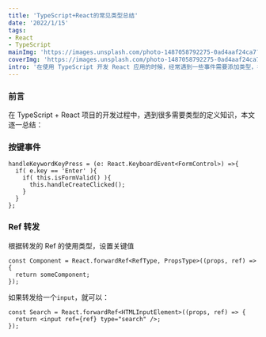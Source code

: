 ```yaml
---
title: 'TypeScript+React的常见类型总结'
date: '2022/1/15'
tags:
- React
- TypeScript
mainImg: 'https://images.unsplash.com/photo-1487058792275-0ad4aaf24ca7?crop=entropy&cs=tinysrgb&fit=max&fm=jpg&ixid=MnwxNjUyNjZ8MHwxfHJhbmRvbXx8fHx8fHx8fDE2NDIyMjk0ODA&ixlib=rb-1.2.1&q=80&w=1080'
coverImg: 'https://images.unsplash.com/photo-1487058792275-0ad4aaf24ca7?crop=entropy&cs=tinysrgb&fit=max&fm=jpg&ixid=MnwxNjUyNjZ8MHwxfHJhbmRvbXx8fHx8fHx8fDE2NDIyMjk0ODA&ixlib=rb-1.2.1&q=80&w=400'
intro: '在使用 TypeScript 开发 React 应用的时候，经常遇到一些事件需要添加类型，在此总结。'
---
```


### 前言

在 TypeScript + React 项目的开发过程中，遇到很多需要类型的定义知识，本文逐一总结：

### 按键事件

```tsx
handleKeywordKeyPress = (e: React.KeyboardEvent<FormControl>) =>{
  if( e.key == 'Enter' ){
    if( this.isFormValid() ){
      this.handleCreateClicked();
    }
  }
};
```

### Ref 转发

根据转发的 Ref 的使用类型，设置关键值

```tsx
const Component = React.forwardRef<RefType, PropsType>((props, ref) => {
  return someComponent;
});
```

如果转发给一个`input`，就可以：

```tsx
const Search = React.forwardRef<HTMLInputElement>((props, ref) => {
  return <input ref={ref} type="search" />;
});
```

